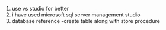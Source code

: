 1. use vs studio for better
2. i have used microsoft sql server management studio
3. database reference
   -create table along with store procedure
   
